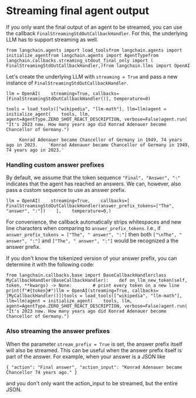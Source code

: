 Streaming final agent output
============================

If you only want the final output of an agent to be streamed, you can use the callback `FinalStreamingStdOutCallbackHandler`. For this, the underlying LLM has to support streaming as well.

    from langchain.agents import load_toolsfrom langchain.agents import initialize_agentfrom langchain.agents import AgentTypefrom langchain.callbacks.streaming_stdout_final_only import (    FinalStreamingStdOutCallbackHandler,)from langchain.llms import OpenAI

Let's create the underlying LLM with `streaming = True` and pass a new instance of `FinalStreamingStdOutCallbackHandler`.

    llm = OpenAI(    streaming=True, callbacks=[FinalStreamingStdOutCallbackHandler()], temperature=0)

    tools = load_tools(["wikipedia", "llm-math"], llm=llm)agent = initialize_agent(    tools, llm, agent=AgentType.ZERO_SHOT_REACT_DESCRIPTION, verbose=False)agent.run(    "It's 2023 now. How many years ago did Konrad Adenauer become Chancellor of Germany.")

         Konrad Adenauer became Chancellor of Germany in 1949, 74 years ago in 2023.    'Konrad Adenauer became Chancellor of Germany in 1949, 74 years ago in 2023.'

### Handling custom answer prefixes[](#handling-custom-answer-prefixes "Direct link to Handling custom answer prefixes")

By default, we assume that the token sequence `"Final", "Answer", ":"` indicates that the agent has reached an answers. We can, however, also pass a custom sequence to use as answer prefix.

    llm = OpenAI(    streaming=True,    callbacks=[        FinalStreamingStdOutCallbackHandler(answer_prefix_tokens=["The", "answer", ":"])    ],    temperature=0,)

For convenience, the callback automatically strips whitespaces and new line characters when comparing to `answer_prefix_tokens`. I.e., if `answer_prefix_tokens = ["The", " answer", ":"]` then both `["\nThe", " answer", ":"]` and `["The", " answer", ":"]` would be recognized a the answer prefix.

If you don't know the tokenized version of your answer prefix, you can determine it with the following code:

    from langchain.callbacks.base import BaseCallbackHandlerclass MyCallbackHandler(BaseCallbackHandler):    def on_llm_new_token(self, token, **kwargs) -> None:        # print every token on a new line        print(f"#{token}#")llm = OpenAI(streaming=True, callbacks=[MyCallbackHandler()])tools = load_tools(["wikipedia", "llm-math"], llm=llm)agent = initialize_agent(    tools, llm, agent=AgentType.ZERO_SHOT_REACT_DESCRIPTION, verbose=False)agent.run(    "It's 2023 now. How many years ago did Konrad Adenauer become Chancellor of Germany.")

### Also streaming the answer prefixes[](#also-streaming-the-answer-prefixes "Direct link to Also streaming the answer prefixes")

When the parameter `stream_prefix = True` is set, the answer prefix itself will also be streamed. This can be useful when the answer prefix itself is part of the answer. For example, when your answer is a JSON like

`{ "action": "Final answer", "action_input": "Konrad Adenauer became Chancellor 74 years ago." }`

and you don't only want the action\_input to be streamed, but the entire JSON.